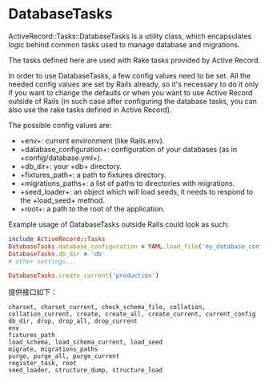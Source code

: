 # DatabaseTasks

ActiveRecord::Tasks::DatabaseTasks is a utility class, which encapsulates logic behind common tasks used to manage database and migrations.

The tasks defined here are used with Rake tasks provided by Active Record.

In order to use DatabaseTasks, a few config values need to be set. All the needed config values are set by Rails already, so it's necessary to do it only if you want to change the defaults or when you want to use Active Record outside of Rails (in such case after configuring the database tasks, you can also use the rake tasks defined in Active Record).

The possible config values are:

* +env+: current environment (like Rails.env).
* +database_configuration+: configuration of your databases (as in +config/database.yml+).
* +db_dir+: your +db+ directory.
* +fixtures_path+: a path to fixtures directory.
* +migrations_paths+: a list of paths to directories with migrations.
* +seed_loader+: an object which will load seeds, it needs to respond to the +load_seed+ method.
* +root+: a path to the root of the application.

Example usage of DatabaseTasks outside Rails could look as such:

```ruby
include ActiveRecord::Tasks
DatabaseTasks.database_configuration = YAML.load_file('my_database_config.yml')
DatabaseTasks.db_dir = 'db'
# other settings...

DatabaseTasks.create_current('production')
```

提供接口如下：

```
charset, charset_current, check_schema_file, collation, collation_current, create, create_all, create_current, current_config
db_dir, drop, drop_all, drop_current
env
fixtures_path
load_schema, load_schema_current, load_seed
migrate, migrations_paths
purge, purge_all, purge_current
register_task, root
seed_loader, structure_dump, structure_load
```
